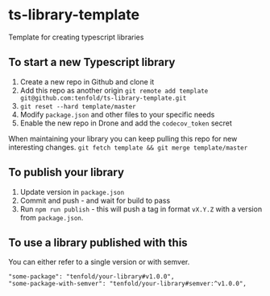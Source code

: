 # ts-library-template
Template for creating typescript libraries

## To start a new Typescript library

1. Create a new repo in Github and clone it
2. Add this repo as another origin `git remote add template git@github.com:tenfold/ts-library-template.git`
3. `git reset --hard template/master`
4. Modify `package.json` and other files to your specific needs
5. Enable the new repo in Drone and add the `codecov_token` secret

When maintaining your library you can keep pulling this repo for new interesting changes. `git fetch template && git merge template/master`

## To publish your library

1. Update version in `package.json`
2. Commit and push - and wait for build to pass
3. Run `npm run publish` - this will push a tag in format `vX.Y.Z` with a version from `package.json`.

## To use a library published with this

You can either refer to a single version or with semver.
```
"some-package": "tenfold/your-library#v1.0.0",
"some-package-with-semver": "tenfold/your-library#semver:^v1.0.0",
```
